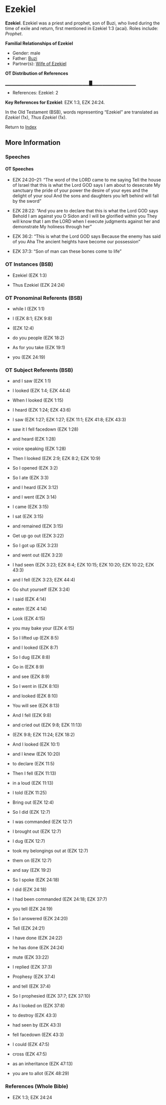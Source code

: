 # Ezekiel
**Ezekiel**. 
Ezekiel was a priest and prophet, son of Buzi, who lived during the time of exile and return, first mentioned in Ezekiel 1:3 (acai). 
Roles include: 
_Prophet_. 




**Familial Relationships of Ezekiel**


* Gender: male
* Father: [Buzi](Buzi.md)
* Partner(s): [Wife of Ezekiel](WifeOfEzekiel.md)


**OT Distribution of References**

▁▁▁▁▁▁▁▁▁▁▁▁▁▁▁▁▁▁▁▁▁▁▁▁▁█▁▁▁▁▁▁▁▁▁▁▁▁▁
* References: Ezekiel: 2



**Key References for Ezekiel**: 
EZK 1:3, EZK 24:24. 


In the Old Testament (BSB), words representing “Ezekiel” are translated as 
*Ezekiel* (1x), *Thus Ezekiel* (1x). 




Return to [Index](00-Index.md)

## More Information

### Speeches

#### OT Speeches

* EZK 24:20–21: “The word of the LORD came to me saying Tell the house of Israel that this is what the Lord GOD says I am about to desecrate My sanctuary the pride of your power the desire of your eyes and the delight of your soul And the sons and daughters you left behind will fall by the sword”

* EZK 28:22: “And you are to declare that this is what the Lord GOD says Behold I am against you O Sidon and I will be glorified within you They will know that I am the LORD when I execute judgments against her and demonstrate My holiness through her”

* EZK 36:2: “This is what the Lord GOD says Because the enemy has said of you Aha The ancient heights have become our possession”

* EZK 37:3: “Son of man can these bones come to life”

### OT Instances (BSB)

* Ezekiel (EZK 1:3)

* Thus Ezekiel (EZK 24:24)



### OT Pronominal Referents (BSB)

* while I (EZK 1:1)

* I (EZK 8:1; EZK 9:8)

*  (EZK 12:4)

* do you people (EZK 18:2)

* As for you take (EZK 19:1)

* you (EZK 24:19)



### OT Subject Referents (BSB)

* and I saw (EZK 1:1)

* I looked (EZK 1:4; EZK 44:4)

* When I looked (EZK 1:15)

* I heard (EZK 1:24; EZK 43:6)

* I saw (EZK 1:27; EZK 1:27; EZK 11:1; EZK 41:8; EZK 43:3)

* saw it I fell facedown (EZK 1:28)

* and heard (EZK 1:28)

* voice speaking (EZK 1:28)

* Then I looked (EZK 2:9; EZK 8:2; EZK 10:9)

* So I opened (EZK 3:2)

* So I ate (EZK 3:3)

* and I heard (EZK 3:12)

* and I went (EZK 3:14)

* I came (EZK 3:15)

* I sat (EZK 3:15)

* and remained (EZK 3:15)

* Get up go out (EZK 3:22)

* So I got up (EZK 3:23)

* and went out (EZK 3:23)

* I had seen (EZK 3:23; EZK 8:4; EZK 10:15; EZK 10:20; EZK 10:22; EZK 43:3)

* and I fell (EZK 3:23; EZK 44:4)

* Go shut yourself (EZK 3:24)

* I said (EZK 4:14)

* eaten (EZK 4:14)

* Look (EZK 4:15)

* you may bake your (EZK 4:15)

* So I lifted up (EZK 8:5)

* and I looked (EZK 8:7)

* So I dug (EZK 8:8)

* Go in (EZK 8:9)

* and see (EZK 8:9)

* So I went in (EZK 8:10)

* and looked (EZK 8:10)

* You will see (EZK 8:13)

* And I fell (EZK 9:8)

* and cried out (EZK 9:8; EZK 11:13)

*  (EZK 9:8; EZK 11:24; EZK 18:2)

* And I looked (EZK 10:1)

* and I knew (EZK 10:20)

* to declare (EZK 11:5)

* Then I fell (EZK 11:13)

* in a loud (EZK 11:13)

* I told (EZK 11:25)

* Bring out (EZK 12:4)

* So I did (EZK 12:7)

* I was commanded (EZK 12:7)

* I brought out (EZK 12:7)

* I dug (EZK 12:7)

* took my belongings out at (EZK 12:7)

* them on (EZK 12:7)

* and say (EZK 19:2)

* So I spoke (EZK 24:18)

* I did (EZK 24:18)

* I had been commanded (EZK 24:18; EZK 37:7)

* you tell (EZK 24:19)

* So I answered (EZK 24:20)

* Tell (EZK 24:21)

* I have done (EZK 24:22)

* he has done (EZK 24:24)

* mute (EZK 33:22)

* I replied (EZK 37:3)

* Prophesy (EZK 37:4)

* and tell (EZK 37:4)

* So I prophesied (EZK 37:7; EZK 37:10)

* As I looked on (EZK 37:8)

* to destroy (EZK 43:3)

* had seen by (EZK 43:3)

* fell facedown (EZK 43:3)

* I could (EZK 47:5)

* cross (EZK 47:5)

* as an inheritance (EZK 47:13)

* you are to allot (EZK 48:29)



### References (Whole Bible)

* EZK 1:3; EZK 24:24



